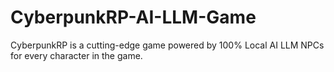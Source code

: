 # CyberpunkRP-AI-LLM-Game
CyberpunkRP is a cutting-edge game powered by 100% Local AI LLM NPCs for every character in the game.
